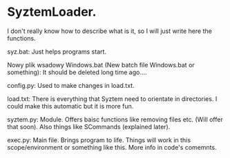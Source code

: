 # SyztemLoader.

I don't really know how to describe what is it, so I will just write here the functions.

syz.bat:
Just helps programs start.

Nowy plik wsadowy Windows.bat (New batch file Windows.bat or something):
It should be deleted long time ago....

config.py:
Used to make changes in load.txt.

load.txt:
There is everything that Syztem need to orientate in directories. I could make this automatic but it is more fun.

syztem.py:
Module. Offers baisc functions like removing files etc. (Will offer that soon).
Also things like SCommands (explained later).

exec.py:
Main file. Brings program to life.
Things will work in this scope/environment or something like this. More info in code's comemnts.

